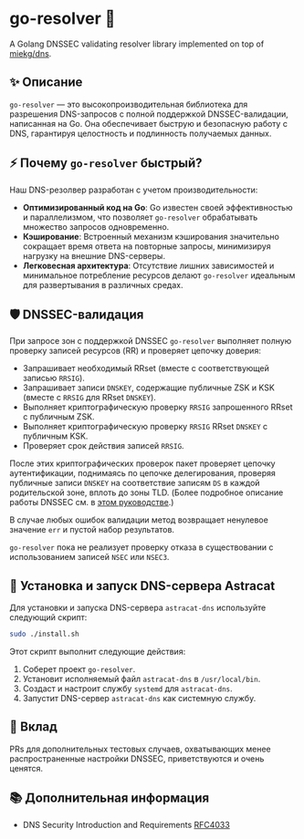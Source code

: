 # go-resolver 🚀

A Golang DNSSEC validating resolver library implemented on top of [miekg/dns](https://github.com/miekg/dns).

## ✨ Описание

`go-resolver` — это высокопроизводительная библиотека для разрешения DNS-запросов с полной поддержкой DNSSEC-валидации, написанная на Go. Она обеспечивает быструю и безопасную работу с DNS, гарантируя целостность и подлинность получаемых данных.

## ⚡ Почему `go-resolver` быстрый?

Наш DNS-резолвер разработан с учетом производительности:
*   **Оптимизированный код на Go**: Go известен своей эффективностью и параллелизмом, что позволяет `go-resolver` обрабатывать множество запросов одновременно.
*   **Кэширование**: Встроенный механизм кэширования значительно сокращает время ответа на повторные запросы, минимизируя нагрузку на внешние DNS-серверы.
*   **Легковесная архитектура**: Отсутствие лишних зависимостей и минимальное потребление ресурсов делают `go-resolver` идеальным для развертывания в различных средах.

## 🛡️ DNSSEC-валидация

При запросе зон с поддержкой DNSSEC `go-resolver` выполняет полную проверку записей ресурсов (RR) и проверяет цепочку доверия:
*   Запрашивает необходимый RRset (вместе с соответствующей записью `RRSIG`).
*   Запрашивает записи `DNSKEY`, содержащие публичные ZSK и KSK (вместе с `RRSIG` для RRset `DNSKEY`).
*   Выполняет криптографическую проверку `RRSIG` запрошенного RRset с публичным ZSK.
*   Выполняет криптографическую проверку `RRSIG` RRset `DNSKEY` с публичным KSK.
*   Проверяет срок действия записей `RRSIG`.

После этих криптографических проверок пакет проверяет цепочку аутентификации, поднимаясь по цепочке делегирования, проверяя публичные записи `DNSKEY` на соответствие записям `DS` в каждой родительской зоне, вплоть до зоны TLD. (Более подробное описание работы DNSSEC см. в [этом руководстве](https://www.cloudflare.com/dns/dnssec/how-dnssec-works/).)

В случае любых ошибок валидации метод возвращает ненулевое значение `err` и пустой набор результатов.

`go-resolver` пока не реализует проверку отказа в существовании с использованием записей `NSEC` или `NSEC3`.

## 🚀 Установка и запуск DNS-сервера Astracat

Для установки и запуска DNS-сервера `astracat-dns` используйте следующий скрипт:

```bash
sudo ./install.sh
```

Этот скрипт выполнит следующие действия:
1.  Соберет проект `go-resolver`.
2.  Установит исполняемый файл `astracat-dns` в `/usr/local/bin`.
3.  Создаст и настроит службу `systemd` для `astracat-dns`.
4.  Запустит DNS-сервер `astracat-dns` как системную службу.


## 🤝 Вклад

PRs для дополнительных тестовых случаев, охватывающих менее распространенные настройки DNSSEC, приветствуются и очень ценятся.

## 📚 Дополнительная информация

*   DNS Security Introduction and Requirements [RFC4033](https://tools.ietf.org/html/rfc4033)
